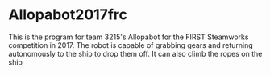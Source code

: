 # Allopabot2017frc
This is the program for team 3215's Allopabot for the FIRST Steamworks competition in 2017. The robot is capable of grabbing gears and returning autonomously to the ship to drop them off. It can also climb the ropes on the ship
